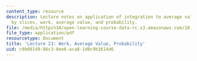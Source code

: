 ```yaml
---
content_type: resource
description: Lecture notes on application of integration to average value, volume
  by slices, work, average value, and probability.
file: /media/https%3A/open-learning-course-data-rc.s3.amazonaws.com/18-01-single-variable-calculus-fall-2006/c9b0814986c30ee6aca81d0c9b3614d6_lec23.pdf
file_type: application/pdf
resourcetype: Document
title: 'Lecture 23: Work, Average Value, Probability'
uid: c9b08149-86c3-0ee6-aca8-1d0c9b3614d6
---
```

